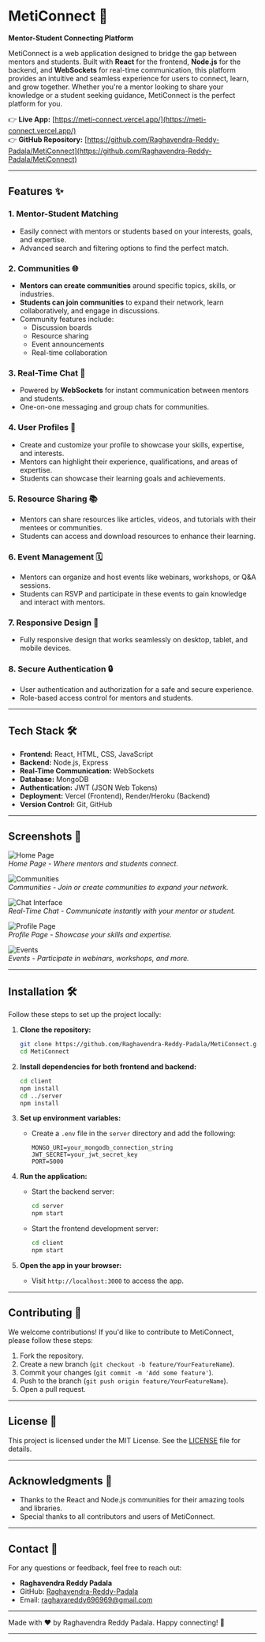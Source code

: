 # MetiConnect 🚀

**Mentor-Student Connecting Platform**

MetiConnect is a web application designed to bridge the gap between mentors and students. Built with **React** for the frontend, **Node.js** for the backend, and **WebSockets** for real-time communication, this platform provides an intuitive and seamless experience for users to connect, learn, and grow together. Whether you're a mentor looking to share your knowledge or a student seeking guidance, MetiConnect is the perfect platform for you.

👉 **Live App:** [https://meti-connect.vercel.app/](https://meti-connect.vercel.app/)  
👉 **GitHub Repository:** [https://github.com/Raghavendra-Reddy-Padala/MetiConnect](https://github.com/Raghavendra-Reddy-Padala/MetiConnect)

---

## Features ✨

### 1. **Mentor-Student Matching**
   - Easily connect with mentors or students based on your interests, goals, and expertise.
   - Advanced search and filtering options to find the perfect match.

### 2. **Communities 🌐**
   - **Mentors can create communities** around specific topics, skills, or industries.
   - **Students can join communities** to expand their network, learn collaboratively, and engage in discussions.
   - Community features include:
     - Discussion boards
     - Resource sharing
     - Event announcements
     - Real-time collaboration

### 3. **Real-Time Chat 💬**
   - Powered by **WebSockets** for instant communication between mentors and students.
   - One-on-one messaging and group chats for communities.

### 4. **User Profiles 👤**
   - Create and customize your profile to showcase your skills, expertise, and interests.
   - Mentors can highlight their experience, qualifications, and areas of expertise.
   - Students can showcase their learning goals and achievements.

### 5. **Resource Sharing 📚**
   - Mentors can share resources like articles, videos, and tutorials with their mentees or communities.
   - Students can access and download resources to enhance their learning.

### 6. **Event Management 🗓️**
   - Mentors can organize and host events like webinars, workshops, or Q&A sessions.
   - Students can RSVP and participate in these events to gain knowledge and interact with mentors.

### 7. **Responsive Design 📱**
   - Fully responsive design that works seamlessly on desktop, tablet, and mobile devices.

### 8. **Secure Authentication 🔒**
   - User authentication and authorization for a safe and secure experience.
   - Role-based access control for mentors and students.

---

## Tech Stack 🛠️

- **Frontend:** React, HTML, CSS, JavaScript
- **Backend:** Node.js, Express
- **Real-Time Communication:** WebSockets
- **Database:** MongoDB
- **Authentication:** JWT (JSON Web Tokens)
- **Deployment:** Vercel (Frontend), Render/Heroku (Backend)
- **Version Control:** Git, GitHub

---

## Screenshots 📸

![Home Page](https://via.placeholder.com/800x400.png?text=Home+Page)  
*Home Page - Where mentors and students connect.*

![Communities](https://via.placeholder.com/800x400.png?text=Communities)  
*Communities - Join or create communities to expand your network.*

![Chat Interface](https://via.placeholder.com/800x400.png?text=Chat+Interface)  
*Real-Time Chat - Communicate instantly with your mentor or student.*

![Profile Page](https://via.placeholder.com/800x400.png?text=Profile+Page)  
*Profile Page - Showcase your skills and expertise.*

![Events](https://via.placeholder.com/800x400.png?text=Events)  
*Events - Participate in webinars, workshops, and more.*

---

## Installation 🛠️

Follow these steps to set up the project locally:

1. **Clone the repository:**
   ```bash
   git clone https://github.com/Raghavendra-Reddy-Padala/MetiConnect.git
   cd MetiConnect
   ```

2. **Install dependencies for both frontend and backend:**
   ```bash
   cd client
   npm install
   cd ../server
   npm install
   ```

3. **Set up environment variables:**
   - Create a `.env` file in the `server` directory and add the following:
     ```env
     MONGO_URI=your_mongodb_connection_string
     JWT_SECRET=your_jwt_secret_key
     PORT=5000
     ```

4. **Run the application:**
   - Start the backend server:
     ```bash
     cd server
     npm start
     ```
   - Start the frontend development server:
     ```bash
     cd client
     npm start
     ```

5. **Open the app in your browser:**
   - Visit `http://localhost:3000` to access the app.

---

## Contributing 🤝

We welcome contributions! If you'd like to contribute to MetiConnect, please follow these steps:

1. Fork the repository.
2. Create a new branch (`git checkout -b feature/YourFeatureName`).
3. Commit your changes (`git commit -m 'Add some feature'`).
4. Push to the branch (`git push origin feature/YourFeatureName`).
5. Open a pull request.

---

## License 📄

This project is licensed under the MIT License. See the [LICENSE](LICENSE) file for details.

---

## Acknowledgments 🙏

- Thanks to the React and Node.js communities for their amazing tools and libraries.
- Special thanks to all contributors and users of MetiConnect.

---

## Contact 📧

For any questions or feedback, feel free to reach out:

- **Raghavendra Reddy Padala**  
- GitHub: [Raghavendra-Reddy-Padala](https://github.com/Raghavendra-Reddy-Padala)  
- Email:  raghavareddy696969@gmail.com

---

Made with ❤️ by Raghavendra Reddy Padala. Happy connecting! 🌟

---
